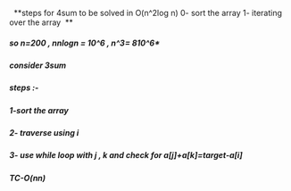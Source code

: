 ​
​
**steps  for 4sum to be solved in O(n^2log n)
0- sort the array
1- iterating  over the array
​
**
##### so n=200 , n*n*logn = 10^6 , n^3= 810^6*
#####
##### consider 3sum
##### steps :-
##### 1-sort the array
##### 2- traverse using i
##### 3- use while loop with j , k and check for a[j]+a[k]=target-a[i]
##### TC-O(nn)
​